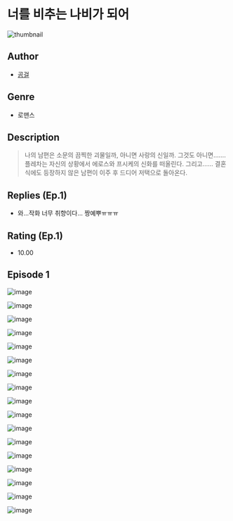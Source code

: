 # 너를 비추는 나비가 되어
![thumbnail](https://image-comic.pstatic.net/user_contents_data/challenge_comic/2023/05/23/320728/upload_3906983059034224185_480x623.jpeg)

## Author
- [곰걸](https://comic.naver.com/artistTitle?id=320728)

## Genre
- 로맨스

## Description
> 나의 남편은 소문의 끔찍한 괴물일까, 아니면 사랑의 신일까. 그것도 아니면……. 플레차는 자신의 상황에서 에로스와 프시케의 신화를 떠올린다. 그리고…… 결혼식에도 등장하지 않은 남편이 이주 후 드디어 저택으로 돌아온다.

## Replies (Ep.1)
- 와...작화 너무 취향이다... 짱예뿌ㅠㅠㅠ

## Rating (Ep.1)
- 10.00

## Episode 1
![image](https://image-comic.pstatic.net/user_contents_data/challenge_comic/2023/05/23/320728/upload_3702581445855819622.jpeg)

![image](https://image-comic.pstatic.net/user_contents_data/challenge_comic/2023/05/23/320728/upload_4048799158921211959.jpeg)

![image](https://image-comic.pstatic.net/user_contents_data/challenge_comic/2023/05/23/320728/upload_7149008538027844147.jpeg)

![image](https://image-comic.pstatic.net/user_contents_data/challenge_comic/2023/05/23/320728/upload_4135205170086754612.jpeg)

![image](https://image-comic.pstatic.net/user_contents_data/challenge_comic/2023/05/23/320728/upload_7149239439778526306.jpeg)

![image](https://image-comic.pstatic.net/user_contents_data/challenge_comic/2023/05/23/320728/upload_4122263935388038500.jpeg)

![image](https://image-comic.pstatic.net/user_contents_data/challenge_comic/2023/05/23/320728/upload_3832903470934090803.jpeg)

![image](https://image-comic.pstatic.net/user_contents_data/challenge_comic/2023/05/23/320728/upload_7089851303448634678.jpeg)

![image](https://image-comic.pstatic.net/user_contents_data/challenge_comic/2023/05/23/320728/upload_3630521631239385397.jpeg)

![image](https://image-comic.pstatic.net/user_contents_data/challenge_comic/2023/05/23/320728/upload_3689967848378218800.jpeg)

![image](https://image-comic.pstatic.net/user_contents_data/challenge_comic/2023/05/23/320728/upload_3977630885975450678.jpeg)

![image](https://image-comic.pstatic.net/user_contents_data/challenge_comic/2023/05/23/320728/upload_7220506260812149047.jpeg)

![image](https://image-comic.pstatic.net/user_contents_data/challenge_comic/2023/05/23/320728/upload_4051328045127185456.jpeg)

![image](https://image-comic.pstatic.net/user_contents_data/challenge_comic/2023/05/23/320728/upload_3834026979329782585.jpeg)

![image](https://image-comic.pstatic.net/user_contents_data/challenge_comic/2023/05/23/320728/upload_7161626339406327907.jpeg)

![image](https://image-comic.pstatic.net/user_contents_data/challenge_comic/2023/05/23/320728/upload_7306017479077476449.jpeg)

![image](https://image-comic.pstatic.net/user_contents_data/challenge_comic/2023/05/23/320728/upload_7220455696162711095.jpeg)
